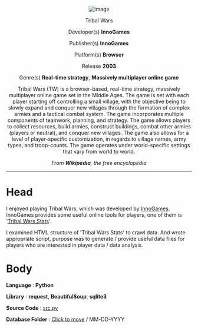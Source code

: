 <div align="center">

![image](https://github.com/CharmStrange/Project/assets/105769152/d9bc6ae2-c15f-4973-b791-36fbc13618ab)

Tribal Wars

Developer(s)	**InnoGames**

Publisher(s)	**InnoGames**

Platform(s)	**Browser**

Release	**2003**

Genre(s)	**Real-time strategy**, **Massively multiplayer online game**

Tribal Wars (TW) is a browser-based, real-time strategy, massively multiplayer online game set in the Middle Ages. The game is set with each player starting off controlling a small village, with the objective being to slowly expand and conquer new villages through the formation of complex armies and a tactical combat system. The game incorporates multiple components of teamwork, planning, and strategy. The game allows players to collect resources, build armies, construct buildings, combat other armies (players or neutral), and conquer new villages. The game also allows for a level of player-specific customization, in regards to village names, army types, and troop-counts. The game operates under world-specific settings that vary from world to world.

*From **Wikipedia**, the free encyclopedia*

</div>

---
# Head
I enjoyed playing Tribal Wars, which was developed by [InnoGames](https://www.innogames.com/). InnoGames provides some useful online tools for players, one of them is '[Tribal Wars Stats](https://www.twstats.com/)'. 

I examined HTML structure of 'Tribal Wars Stats' to crawl data. And wrote appropriate script, purpose was to generate / provide useful data files for players who are interested in player data / data analysis.

# Body
**Language** : **Python**

**Library** : **request**, **BeautifulSoup**, **sqlite3**

**Source Code** : [src.py](src.py)

**Database Folder** : [Click to move](https://github.com/CharmStrange/Project/tree/main/DB%20files/TribalWars) / MM-DD-YYYY
